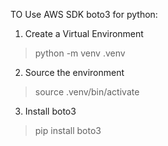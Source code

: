 TO Use AWS SDK boto3 for python:

1. Create a Virtual Environment
> python -m venv .venv

2. Source the environment
> source .venv/bin/activate

3. Install boto3
> pip install boto3